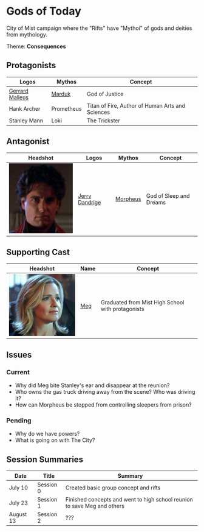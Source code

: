 # Gods of Today

City of Mist campaign where the "Rifts" have "Mythoi" of gods and deities from mythology.

Theme: **Consequences**

## Protagonists

|   Logos           |   Mythos      |   Concept
|-------------------|---------------|------------------
|   [Gerrard Malleus](docs/gerrard.html "Gerrard Malleus") |   [Marduk](docs/marduk.html "Marduk")      |   God of Justice
|   Hank Archer     |   Prometheus  |   Titan of Fire, Author of Human Arts and Sciences
|   Stanley Mann    |   Loki        |   The Trickster

## Antagonist

| Headshot |   Logos            |   Mythos      |   Concept
|----------|--------------------|---------------|------------------
| ![Jerry](assets/images/jerry.png "Jerry")  | [Jerry Dandrige](docs/morpheus.html "Jerry Dandrige") |   [Morpheus](docs/morpheus.html "Morpheus")      |   God of Sleep and Dreams

## Supporting Cast

| Headshot  |   Name                            |   Concept      
|-----------|-------------------------------|------------------
| ![Meg](assets/images/meg.png "Meg")   |[Meg](docs/meg.html "Megan")    |   Graduated from Mist High School with protagonists




## Issues

### Current

* Why did Meg bite Stanley's ear and disappear at the reunion?
* Who owns the gas truck driving away from the scene?  Who was driving it?
* How can Morpheus be stopped from controlling sleepers from prison?

### Pending

* Why do we have powers?
* What is going on with The City?


## Session Summaries

|   Date        |   Title       |   Summary
|---------------|---------------|------------------
|   July 10     |   Session 0   |   Created basic group concept and rifts
|   July 23     |   Session 1   |   Finished concepts and went to high school reunion to save Meg and others    
|   August 13   |   Session 2   |   ???